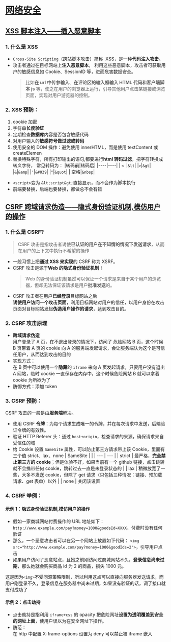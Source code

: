 <!--
 * @Description:
 * @Date: 2024-11-08 14:02:47
 * @LastEditTime: 2024-11-08 15:09:34
-->

# [网络安全](https://blog.csdn.net/mmc123125/article/details/143503393)

## [XSS 脚本注入——插入恶意脚本](https://www.cnblogs.com/sochishun/p/6993997.html)

### 1. 什么是 XSS

- `Cross-Site Scripting`（跨站脚本攻击）简称  XSS，是一种**代码注入攻击**。
- 攻击者通过在目标网站上**注入恶意脚本**， 利用这些恶意脚本，攻击者可获取用户的敏感信息如 Cookie、SessionID 等，进而危害数据安全。
  > 比如**在 url 中传参输入**、**在评论区的输入框输入 HTML 代码和客户端脚本 js** 等，使之在用户的浏览器上运行，引导其他用户点击某链接或浏览页面，实现对用户游览器的控制。

### 2. XSS 预防：

1.  cookie 加密
1.  字符串**长度验证**
1.  定期检查**数据库**内容是否包含敏感代码
1.  对用户输入的**敏感符号做过滤或转码**
1.  使用安全的 DOM 操作：避免使用 innerHTML，而是使用 textContent 或 createElemen
1.  替换特殊字符，所有打印输出的语句,都要进行**html 转码过滤**，把字符转换成 转义字符， 常见转码为：
    |转码前|转码后|
    |----|----|
    | `< `|`&lt`|
    |`>`|`&gt`|
    |`&`|`&amp`|
    |`'`|`&#039`|
    |`"`|`&quot`|
    | 空格|`&nbsp`|

- `<script>`变为 `&lt;script&gt;`直接显示，而不会作为脚本执行
- 前端要替换，后端也要替换，都做总不会有错

## [CSRF 跨域请求伪造——隐式身份验证机制,模仿用户的操作](https://www.cnblogs.com/lovesong/p/5233195.html)

### 1. 什么是 CSRF?

> CSRF 攻击是指攻击者诱使**已认证的用户在不知情的情况下发送请求**，从而在用户的上下文中执行不希望的操作

- 一般习惯上把**通过 XSS 来实现**的 CSRF 称为 XSRF。
- CSRF 攻击是源于**Web 的隐式身份验证机制**！
  > Web 的身份验证机制虽然可以保证一个请求是来自于某个用户的浏览器，但却无法保证该请求是用户**批准发送**的。
- CSRF 攻击者在用户**已经登录**目标网站之后  
  **诱使用户访问一个攻击页面**，利用目标网站对用户的信任，以用户身份在攻击页面对目标网站发起**伪造用户操作的请求**，达到攻击目的。

### 2. CSRF 攻击原理

- **跨域请求伪造**  
  用户登录了 A 页，在不退出登录的情况下，访问了 危险网站 B 页，这个时候 B 页带着 A 页的 cookie 向 A 的服务端发起请求，会让服务端认为这个是可信任用户，从而达到攻击的目的
- 实现方式：  
  在 B 页中可以使用一个**隐藏**的 `iframe` 来向 A 页发起请求，只要用户没有退出 A 网站，临时 cookie 一直保存在内存中，这个时候危险网站 B 就可以拿着 cookie 为所欲为了
- 防御方式：添加 token

### 3. CSRF 预防：

CSRF 攻击的一般是由**服务端**解决。

- 使用 CSRF **令牌**：为每个请求生成唯一的令牌，并在每次请求中发送，后端验证令牌的有效性。
- 验证 HTTP Referer 头：通过 `host+origin`，检查请求的来源，确保请求来自受信任的域
- 给 Cookie 设置 `SameSite` 属性，可以防止第三方请求带上该 Cookie，里面有三个值 strict、lax、none
  | SameSite | |
  | --- | --- |
  | strict | 最严格，**完全禁止第三方的 cookie**；但是体验不好，如果当前有一个 github 链接，点击跳转就不会携带任何 cookie，跳转过去一直是未登录状态的 |
  | lax | 稍微放宽了一些，大多不发送 cookie，但除了 get 请求（只包括三种情况：链接、预加载请求、get 表单）以外 |
  | none | 关闭该设置

### 4. CSRF 举例：

#### 示例 1：隐式身份验证机制,模仿用户的操作

- 假如一家商城网站付费操作的 URL 地址如下：`http://www.example.com/pay?money=1000&goodsId=XXXX`，付费时没有任何验证
- 那么，一个恶意攻击者可以在另一个网站上放置如下代码： `<img src="http://www.example.com/pay?money=1000&goodIds=2">`，引导用户点击
- 如果用户访问了恶意站点，且她之前刚访问过商城网站不久，**登录信息尚未过期**，那么她就会购买商品 id 为 2 的商品，损失 1000 元。

这是因为`<img>`不受同源策略限制，所以利用这点可以直接向服务器发送请求，而用户刚登录不久，登录信息在服务器中尚未过期，如果没有验证的话，调了接口就支付成功了

#### 示例 2：点击劫持

- 点击劫持是指利用 `iframe+css` 的 opacity 把危险网址**设置为透明覆盖到安全的网址上面**，使用户误以为在安全网址下操作。
- 防范：  
  在 http 中配置 X-frame-options 设置为 deny 可以禁止被 iframe 嵌入

